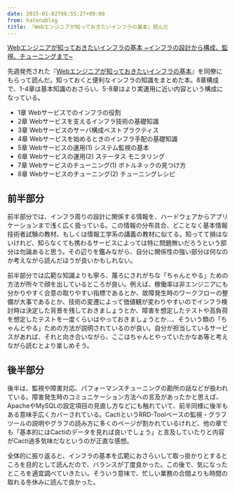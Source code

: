 ```yaml
---
date: 2015-01-02T06:55:27+09:00
from: hatenablog
title: 『Webエンジニアが知っておきたいインフラの基本』読んだ
---
```


<p></p><a href="http://www.amazon.co.jp/exec/obidos/ASIN/4839953554/r7kamura-22/">Webエンジニアが知っておきたいインフラの基本 ~インフラの設計から構成、監視、チューニングまで~</a>

<p>先週発売された『<a href="http://www.amazon.co.jp/dp/4839953554/r7kamura-22">Webエンジニアが知っておきたいインフラの基本</a>』を同僚にもらって読んだ。知っておくと便利なインフラの知識をまとめた本。8章構成で、1-4章は基本知識のおさらい、5-8章はより実運用に近い内容という構成になっている。</p>

<ul>
<li>1章 Webサービスでのインフラの役割</li>
<li>2章 Webサービスを支えるインフラ技術の基礎知識</li>
<li>3章 Webサービスのサーバ構成ベストプラクティス</li>
<li>4章 Webサービスを始めるときのインフラ手配の基礎知識</li>
<li>5章 Webサービスの運用(1) システム監視の基本</li>
<li>6章 Webサービスの運用(2) ステータス モニタリング</li>
<li>7章 Webサービスのチューニング(1) ボトルネックの見つけ方</li>
<li>8章 Webサービスのチューニング(2)  チューニングレシピ</li>
</ul>


<h2>前半部分</h2>

<p>前半部分では、インフラ周りの設計に関係する情報を、ハードウェアからアプリケーションまで浅く広く扱っている。この情報の分布具合、どことなく基本情報技術者試験の教材、もしくは情報工学系の講義の教材に似てる。知ってて損はないけれど、知らなくても携わるサービスによっては特に問題無いだろうという部分は勿論あると思う。その辺りを鑑みながら、自分に関係性の強い部分は何なのか考えながら読んだほうが良いかもしれない。</p>

<p>前半部分では広範な知識よりも寧ろ、蔑ろにされがちな「ちゃんとやる」ための方法が所々で顔を出しているところが良い。例えば、稼働率は非エンジニアにも分かりやすく合意の取りやすい指標であるとか、故障発生時のワークフローの整備が大事であるとか、技術の変遷によって価値観が変わりやすいのでインフラ検討時は決定した背景を残しておきましょうとか、障害を想定したテストや高負荷を想定したテストを一度くらいはやっておきましょうとか…、そういう類の「ちゃんとやる」ための方法が説明されているのが良い。自分が担当しているサービスがあれば、それと向き合いながら、ここはちゃんとやっていたかなあ等と考えながら読むとより楽しめそう。</p>

<h2>後半部分</h2>

<p>後半は、監視や障害対応、パフォーマンスチューニングの勘所の話などが扱われている。障害発生時のコミュニケーション方法への言及があったかと思えば、ApacheやMySQLの設定項目の見直し方などにも触れていて、前半同様に後半もある意味手広くカバーされている。CactiというRRD-Toolベースの監視・グラフツールの説明やグラフの読み方に多くのページが割かれているけれど、他の章でも「基本的にはCactiのデータを見れば良いでしょう」と言及していたりと内容がCacti過多気味だなというのが正直な感想。</p>

<p>全体的に振り返ると、インフラの基本を広範におさらいして取っ掛かりとするところを目的として読んだので、バランスが丁度良かった。この後で、気になったところを適宜調べていきたい。そういう意味で、忙しい業務の合間よりも時間の取れる冬休みに読んで良かった。</p>

